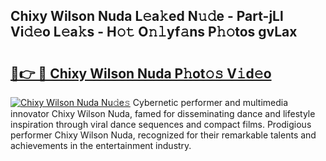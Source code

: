 ## Chixy Wilson Nuda L𝚎a𝚔ed N𝚞𝚍e - Part-jLl Vi𝚍𝚎o L𝚎a𝚔s - H𝚘𝚝 O𝚗𝚕yf𝚊ns P𝚑𝚘tos gvLax

# <h2><a href="http://kf0t2mh.oniu.top/?m=Chixy+Wilson+Nuda">🔗👉 🔴 Chixy Wilson Nuda P𝚑ot𝚘𝚜 V𝚒d𝚎o</a></h2>

[![Chixy Wilson Nuda Nu𝚍e𝚜](https://i.imgur.com/0qMVB7G.gif)](http://kf0t2mh.oniu.top/?m=Chixy+Wilson+Nuda)
Cybernetic performer and multimedia innovator Chixy Wilson Nuda, famed for disseminating dance and lifestyle inspiration through viral dance sequences and compact films. Prodigious performer Chixy Wilson Nuda, recognized for their remarkable talents and achievements in the entertainment industry.  
